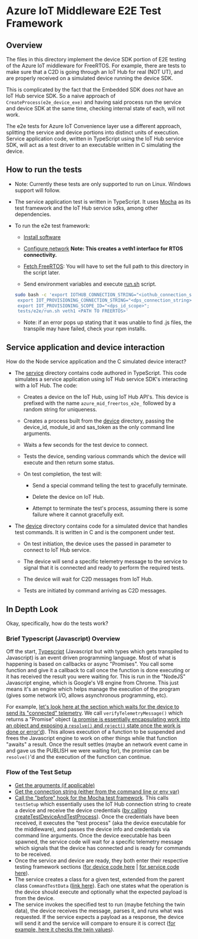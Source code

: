 # Azure IoT Middleware E2E Test Framework

## Overview

The files in this directory implement the device SDK portion of E2E testing of the Azure IoT middleware for FreeRTOS. For example, there are tests to make sure that a C2D is going through an IoT Hub for real (NOT UT), and are properly received on a simulated device running the device SDK.

This is complicated by the fact that the Embedded SDK does *not* have an IoT Hub service SDK. So a naive approach of `CreateProcess(e2e_device_exe)` and having said process run the service and device SDK at the same time, checking internal state of each, will not work.

The e2e tests for Azure IoT Convenience layer use a different approach, splitting the service and device portions into distinct units of execution. Service application code, written in TypeScript using the IoT Hub service SDK, will act as a test driver to an executable written in C simulating the device.

## How to run the tests

* Note: Currently these tests are only supported to run on Linux. Windows support will follow.

* The service application test is written in TypeScript. It uses [Mocha](https://mochajs.org/) as its test framework and the IoT Hub service sdks, among other dependencies.

* To run the e2e test framework:

  * [Install software](../../.github/scripts/install_software.sh)

  * [Configure network](../../.github/scripts/init_vm_network.sh) **Note: This creates a veth1 interface for RTOS connectivity.**

  * [Fetch FreeRTOS](../../.github/scripts/fetch_freertos.sh): You will have to set the full path to this directory in the script later.

  * Send environment variables and execute [run.sh](./run.sh) script.

  ``` sh
  sudo bash -c 'export IOTHUB_CONNECTION_STRING="<iothub_connection_string>";
   export IOT_PROVISIONING_CONNECTION_STRING="<dps_connection_string>";
   export IOT_PROVISIONING_SCOPE_ID="<dps_id_scope>";
   tests/e2e/run.sh veth1 <PATH TO FREERTOS>'
  ```

  * Note: if an error pops up stating that it was unable to find .js files, the transpile may have failed, check your npm installs.

## Service application and device interaction

How do the Node service application and the C simulated device interact?

* The [service](./service) directory contains code authored in TypeScript. This code simulates a service application using IoT Hub service SDK's interacting with a IoT Hub. The code:

  * Creates a device on the IoT Hub, using IoT Hub API's. This device is prefixed with the name `azure_mid_freertos_e2e_` followed by a random string for uniqueness.

  * Creates a process built from the [device](./device) directory, passing the device_id, module_id and sas_token as the only command line arguments.

  * Waits a few seconds for the test device to connect.

  * Tests the device, sending various commands which the device will execute and then return some status.

  * On test completion, the test will:

    * Send a special command telling the test to gracefully terminate.

    * Delete the device on IoT Hub.

    * Attempt to terminate the test's process, assuming there is some failure where it cannot gracefully exit.

* The [device](./device) directory contains code for a simulated device that handles test commands. It is written in C and is the component under test.

  * On test initiation, the device uses the passed in parameter to connect to IoT Hub service.

  * The device will send a specific telemetry message to the service to signal that it is connected and ready to perform the required tests.

  * The device will wait for C2D messages from IoT Hub.

  * Tests are initiated by command arriving as C2D messages.

## In Depth Look

Okay, specifically, how do the tests work?

### Brief Typescript (Javascript) Overview

Off the start, [Typescript](https://www.typescriptlang.org/) (Javascript but with types which gets transpiled to Javascript) is an event driven programming language. Most of what is happening is based on callbacks or async "Promises". You call some function and give it a callback to call once the function is done executing or it has received the result you were waiting for. This is run in the "NodeJS" Javascript engine, which is Google's V8 engine from Chrome. This just means it's an engine which helps manage the execution of the program (gives some network I/O, allows asynchronous programming, etc).

For example, [let's look here at the section which waits for the device to send its "connected" telemetry](./iot/service/common/e2e_test_core.ts#L445-L450). We call `verifyTelemetryMessage()` which returns a "Promise" object ([a promise is essentially encapsulating work into an object and exposing a `resolve()` and `reject()` state once the work is done or error'd](https://developer.mozilla.org/en-US/docs/Web/JavaScript/Reference/Global_Objects/Promise#:~:text=Promises%20in%20JavaScript%20represent%20processes%20that%20are%20already,%28%29%20to%20evaluate%20the%20expression%20immediately.%20Chained%20Promises)). This allows execution of a function to be suspended and frees the Javascript engine to work on other things while that function "awaits" a result. Once the result settles (maybe an network event came in and gave us the PUBLISH we were waiting for), the promise can be `resolve()`'d and the execution of the function can continue.

### Flow of the Test Setup

* [Get the arguments (if applicable)](./iot/service/iothub_client/e2e_iot_hub_client_test.ts#L60-L87)
* [Get the connection string (either from the command line or env var)](./iot/service/iothub_client/e2e_iot_hub_client_test.ts#L90)
* [Call the "before" hook for the Mocha test framework](./iot/service/iothub_client/e2e_iot_hub_client_test.ts#L96). This calls `testSetup` which essentially uses the IoT Hub connection string to create a device and receive the device credentials ([by calling createTestDeviceAndTestProcess](./iot/service/common/e2e_test_core.ts#L426-L453)). Once the credentials have been received, it executes the "test process" (aka the device executable for the middleware), and passes the device info and credentials via command line arguments. Once the device executable has been spawned, the service code will wait for a specific telemetry message which signals that the device has connected and is ready for commands to be received.
* Once the service and device are ready, they both enter their respective testing framework sections ([for device code here](./iot/device/e2e_device_commands.c#L1186) | [for service code here](./iot/service/iothub_client/e2e_iot_hub_client_test.ts#L116)).
* The service creates a class for a given test, extended from the parent class `CommandTestData` ([link here](./iot/service/common/e2e_test_commands.ts#L26)). Each one states what the operation is the device should execute and optionally what the expected payload is from the device.
* The service invokes the specified test to run (maybe fetching the twin data), the device receives the message, parses it, and runs what was requested. If the service expects a payload as a response, the device will send it and the service will compare to ensure it is correct ([for example, here it checks the twin values](./iot/service/iothub_client/e2e_iot_hub_client_test.ts#L228-233)).
